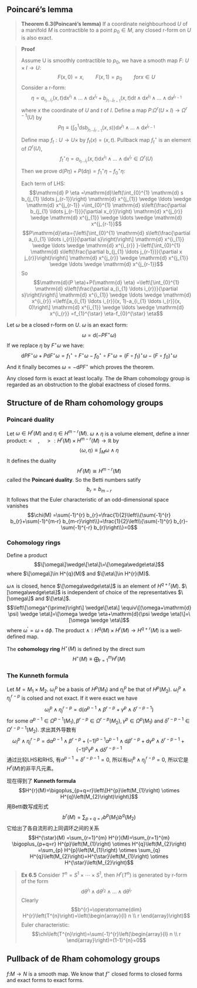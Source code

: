 ##  Poincaré’s lemma

>**Theorem 6.3(Poincaré’s lemma)** If a coordinate neighbourhood $U$ of a
manifold $M$ is contractible to a point $p_0\in M$, any closed r-form on $U$ is also
exact.

>**Proof** 
>
>Assume U is smoothly contractible to $p_0$, we have a smooth map $F$: $U\times I\to U$:
>$$F(x,0)=x,\qquad F(x,1)=p_0\qquad for x \in U$$
>Consider a r-form:
>$$\eta=a_{i_{1} \ldots i_{r}}(x, t) \mathrm{d} x^{i_{1}} \wedge \ldots \wedge \mathrm{d} x^{i_{r}}+b_{j_{1} \ldots j_{r-1}}(x, t) \mathrm{d} t \wedge \mathrm{d} x^{j_{1}} \wedge \ldots \wedge \mathrm{d} x^{j_{r-1}}$$
>where $x$ the coordinate of $U$ and $t$ of $I$. Define a map $P$:$\Omega^{r}(U\times I)\to\Omega^{r-1}(U)$ by
>$$P \eta \equiv\left(\int_{0}^{1} \mathrm{d} s b_{j_{1} \ldots j_{r-1}}(x, s)\right) \mathrm{d} x^{j_{1}} \wedge \ldots \wedge \mathrm{d} x^{j_{r-1}}$$
>Define map $f_t:U\to U\times$ by $f_t(x)=(x,t)$. Pullback map ${f_t}^{\star}$ is an element of $\Omega^{r}(U)$, 
>$$f_{t}^{\star} \eta=a_{i_{1} \ldots i_{r}}(x, t) \mathrm{d} x^{i_{1}} \wedge \ldots \wedge \mathrm{d} x^{i_{r}} \in \Omega^{r}(U)$$
>Then we prove $\mathrm{d}(P \eta)+P(\mathrm{d} \eta)=f_{1}^{\star} \eta-f_{0}^{\star} \eta$:
>
>Each term of LHS: 
>$$\mathrm{d} P \eta =\mathrm{d}\left(\int_{0}^{1} \mathrm{d} s b_{j_{1} \ldots j_{r-1}}\right) \mathrm{d} x^{j_{1}} \wedge \ldots \wedge \mathrm{d} x^{j_{r-1}} =\int_{0}^{1} \mathrm{d} s\left(\frac{\partial b_{j_{1} \ldots j_{r-1}}}{\partial x_{r}}\right) \mathrm{d} x^{j_{r}} \wedge \mathrm{d} x^{j_{1}} \wedge \ldots \wedge \mathrm{d} x^{j_{r-1}}$$ 
>$$P\mathrm{d}\eta={\left\[\int_{0}^{1} \mathrm{d} s\left(\frac{\partial a_{i_{1} \ldots i_{r}}}{\partial s}\right)\right\] \mathrm{d} x^{i_{1}} \wedge \ldots \wedge \mathrm{d} x^{i_{r}} }-\left\[\int_{0}^{1} \mathrm{d} s\left(\frac{\partial b_{j_{1} \ldots j_{r-1}}}{\partial x j_{r}}\right)\right\] \mathrm{d} x^{j_{r}} \wedge \mathrm{d} x^{j_{1}} \wedge \ldots \wedge \mathrm{d} x^{j_{r-1}}$$
So
$$\mathrm{d}(P \eta)+P(\mathrm{d} \eta) =\left\[\int_{0}^{1} \mathrm{d} s\left(\frac{\partial a_{i_{1} \ldots i_{r}}}{\partial s}\right)\right\] \mathrm{d} x^{i_{1}} \wedge \ldots \wedge \mathrm{d} x^{i_{r}}
=\left\[a_{i_{1} \ldots i_{r}}(x, 1)-a_{i_{1} \ldots i_{r}}(x, 0)\right\] \mathrm{d} x^{i_{1}} \wedge \ldots \wedge \mathrm{d} x^{i_{r}} 
=f_{1}^{\star} \eta-f_{0}^{\star} \eta$$

Let $\omega$ be a closed r-form on $U$. $\omega$ is an exact form: 
$$\omega=\mathrm{d}(-PF^{\star}\omega)$$
If we replace $\eta$ by $F^{\star}\omega$ we have: 
$$\mathrm{d} P F^{\star} \omega+P \mathrm{d} F^{\star} \omega =f_{1}^{\star} \circ F^{\star} \omega-f_{0}^{\star} \circ F^{\star} \omega 
=\left(F \circ f_{1}\right)^{\star} \omega-\left(F \circ f_{0}\right)^{\star} \omega$$
And it finally becomes $\omega=-\mathrm{d}PF^{\star}$ which proves the theorem.

Any closed form is exact at least locally. The de Rham cohomology group is regarded as an obstruction to the global exactness of closed forms.

##  Structure of de Rham cohomology groups

### Poincaré duality

Let $\omega\in H^{r}(M)$ and $\eta\in H^{m-r}(M)$. $\omega\wedge\eta$ is a volume element, define a inner product: $<\quad,\quad>:H^{r}(M)\times H^{m-r}(M)\to\mathbb{R}$ by 
$$\langle\omega, \eta\rangle \equiv \int_{M} \omega \wedge \eta$$
It defines the duality 
$$H^{r}(M) \cong H^{m-r}(M)$$
called the **Poincaré duality**. So the Betti numbers satify 
$$b_r=b_{m-r}$$
It follows that the Euler characteristic of an odd-dimensional space vanishes 
$$\chi(M) =\sum(-1)^{r} b_{r}=\frac{1}{2}\left\\{\sum(-1)^{r} b_{r}+\sum(-1)^{m-r} b_{m-r}\right\\}=\frac{1}{2}\left\\{\sum(-1)^{r} b_{r}-\sum(-1)^{-r} b_{r}\right\\}=0$$

### Cohomology rings

Define a product 
$$\[\omega\]\wedge\[\eta\]\=\[\omega\wedge\eta\]$$
where $\[\omega\]\in H^{q}(M)$ and $\[\eta\]\in H^{r}(M)$.

$\omega\wedge$ is closed, hence $\[\omega\wedge\eta\]$ is an element of $H^{q+r}(M)$. $\[\omega\wedge\eta\]$ is independent of choice of the representatives $\[\omega\]$ and $\[\eta\]$. 
$$\left\[\omega^{\prime}\right\] \wedge\[\eta\] \equiv\[(\omega+\mathrm{d} \psi) \wedge \eta\]=\[\omega \wedge \eta+\mathrm{d}(\psi \wedge \eta)\]=\[\omega \wedge \eta\]$$ 
where $\omega^{'}=\omega+\mathrm{d}\phi$. The product $\wedge: H^{q}(M) \times H^{r}(M) \rightarrow H^{q+r}(M)$ is a well-defined map.

The **cohomology ring** $H^{\star}(M)$ is defined by the direct sum $$H^{\star}(M) \equiv \bigoplus_{r=1}^{m} H^{r}(M)$$

###  The Kunneth formula

Let $M=M_1\times M_2$. ${{\omega_i}^{p}}$ be a basis of $H^{p}(M_1)$ and ${{\eta_i}^{p}}$ be that of $H^{p}(M_2)$. ${{\omega_i}^{p}}\wedge{\eta_j}^{r-p}$ is colsed and not exact. If it were exact we have $$\omega_{i}^{p} \wedge \eta_{j}^{r-p}=\mathrm{d}\left(\alpha^{p-1} \wedge \beta^{r-p}+\gamma^{p} \wedge \delta^{r-p-1}\right)$$
for some $\alpha^{p-1} \in \Omega^{p-1}\left(M_{1}\right), \beta^{r-p} \in \Omega^{r-p}\left(M_{2}\right), \gamma^{p} \in \Omega^{p}\left(M_{1}\right)$ and $\delta^{r-p-1}\in\Omega^{r-p-1}(M_2)$. 求出其外导数有 $$\omega_{i}^{p} \wedge \eta_{j}^{r-p}= \mathrm{d} \alpha^{p-1} \wedge \beta^{r-p}+(-1)^{p-1} \alpha^{p-1} \wedge \mathrm{d} \beta^{r-p}
+\mathrm{d} \gamma^{p} \wedge \delta^{r-p-1}+(-1)^{p} \gamma^{p} \wedge \mathrm{d} \delta^{r-p-1}$$
通过比较LHS和RHS, 有$\alpha^{p-1}=\delta^{r-p-1}=0$, 所以有$\omega_{i}^{p} \wedge \eta_{j}^{r-p}=0$, 所以它是$H^{r}(M)$的非平凡元素。 

现在得到了 **Kunneth formula**
$$H^{r}(M)=\bigoplus_{p+q=r}\left\[H^{p}\left(M_{1}\right) \otimes H^{q}\left(M_{2}\right)\right\]$$
用Betti数写成形式
$$b^{r}(M)=\sum_{p+q=r} b^{p}\left(M_{1}\right) b^{q}\left(M_{2}\right)$$
它给出了各自流形的上同调环之间的关系
$$H^{\star}(M) =\sum_{r=1}^{m} H^{r}(M)=\sum_{r=1}^{m} \bigoplus_{p+q=r} H^{p}\left(M_{1}\right) \otimes H^{q}\left(M_{2}\right) 
=\sum_{p} H^{p}\left(M_{1}\right) \otimes \sum_{q} H^{q}\left(M_{2}\right)=H^{\star}\left(M_{1}\right) \otimes H^{\star}\left(M_{2}\right)$$

>**Ex 6.5** Consider $T^{n}=S^{1} \times \cdots \times S^{1}$, then $H^{r}(T^{n})$ is generated by r-form of the form $$\mathrm{d} \theta^{i_{1}} \wedge \mathrm{d} \theta^{i_{2}} \wedge \ldots \wedge \mathrm{d} \theta^{i_{r}}$$
>Clearly $$b^{r}=\operatorname{dim} H^{r}\left(T^{n}\right)=\left(\begin{array}{l}
n \\
r
\end{array}\right)$$
Euler characteristic: $$\chi\left(T^{n}\right)=\sum(-1)^{r}\left(\begin{array}{l}
n \\
r
\end{array}\right)=(1-1)^{n}=0$$

## Pullback of de Rham cohomology groups
$f$:$M\to N$ is a smooth map. We know that $f^{\star}$ closed forms to closed forms and exact forms to exact forms.




